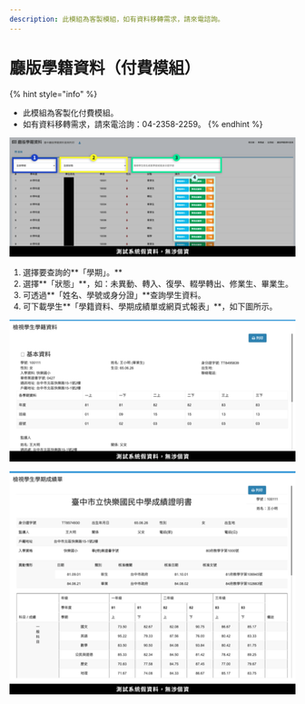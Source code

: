 ```yaml
---
description: 此模組為客製模組，如有資料移轉需求，請來電諮詢。
---
```


# 廳版學籍資料（付費模組）

{% hint style="info" %}
* 此模組為客製化付費模組。
* 如有資料移轉需求，請來電洽詢：04-2358-2259。
{% endhint %}

![](../.gitbook/assets/junior-high-school-1.png)

1. 選擇要查詢的**「學期」。**
2. 選擇**「狀態」**，如：未異動、轉入、復學、輟學轉出、修業生、畢業生。
3. 可透過**「姓名、學號或身分證」**查詢學生資料。
4. 可下載學生**「學籍資料、學期成績單或網頁式報表」**，如下圖所示。

![](../.gitbook/assets/junior-high-school-2.png)

![](../.gitbook/assets/junior-high-school-3.png)
